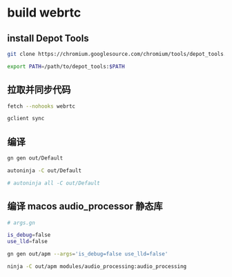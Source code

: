 # build webrtc

## install Depot Tools
```bash
git clone https://chromium.googlesource.com/chromium/tools/depot_tools.git

export PATH=/path/to/depot_tools:$PATH
```


## 拉取并同步代码

```bash
fetch --nohooks webrtc

gclient sync
```

## 编译

```bash
gn gen out/Default

autoninja -C out/Default

# autoninja all -C out/Default
```

## 编译 macos audio_processor 静态库

```bash
# args.gn

is_debug=false
use_lld=false
```

```bash
gn gen out/apm --args='is_debug=false use_lld=false'

ninja -C out/apm modules/audio_processing:audio_processing
```
